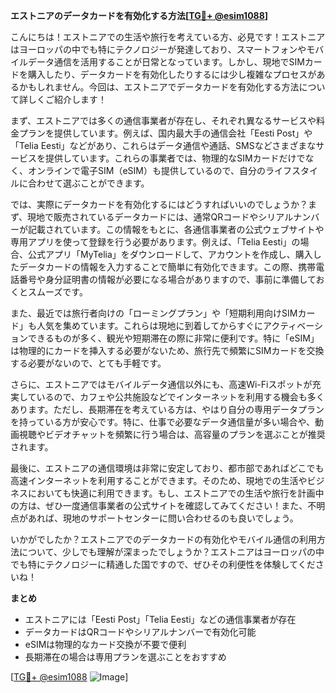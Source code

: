 **エストニアのデータカードを有効化する方法[[TG💪+ @esim1088](https://t.me/s/esim1088)]**

こんにちは！エストニアでの生活や旅行を考えている方、必見です！エストニアはヨーロッパの中でも特にテクノロジーが発達しており、スマートフォンやモバイルデータ通信を活用することが日常となっています。しかし、現地でSIMカードを購入したり、データカードを有効化したりするには少し複雑なプロセスがあるかもしれません。今回は、エストニアでデータカードを有効化する方法について詳しくご紹介します！

まず、エストニアでは多くの通信事業者が存在し、それぞれ異なるサービスや料金プランを提供しています。例えば、国内最大手の通信会社「Eesti Post」や「Telia Eesti」などがあり、これらはデータ通信や通話、SMSなどさまざまなサービスを提供しています。これらの事業者では、物理的なSIMカードだけでなく、オンラインで電子SIM（eSIM）も提供しているので、自分のライフスタイルに合わせて選ぶことができます。

では、実際にデータカードを有効化するにはどうすればいいのでしょうか？まず、現地で販売されているデータカードには、通常QRコードやシリアルナンバーが記載されています。この情報をもとに、各通信事業者の公式ウェブサイトや専用アプリを使って登録を行う必要があります。例えば、「Telia Eesti」の場合、公式アプリ「MyTelia」をダウンロードして、アカウントを作成し、購入したデータカードの情報を入力することで簡単に有効化できます。この際、携帯電話番号や身分証明書の情報が必要になる場合がありますので、事前に準備しておくとスムーズです。

また、最近では旅行者向けの「ローミングプラン」や「短期利用向けSIMカード」も人気を集めています。これらは現地に到着してからすぐにアクティベーションできるものが多く、観光や短期滞在の際に非常に便利です。特に「eSIM」は物理的にカードを挿入する必要がないため、旅行先で頻繁にSIMカードを交換する必要がないので、とても手軽です。

さらに、エストニアではモバイルデータ通信以外にも、高速Wi-Fiスポットが充実しているので、カフェや公共施設などでインターネットを利用する機会も多くあります。ただし、長期滞在を考えている方は、やはり自分の専用データプランを持っている方が安心です。特に、仕事で必要なデータ通信量が多い場合や、動画視聴やビデオチャットを頻繁に行う場合は、高容量のプランを選ぶことが推奨されます。

最後に、エストニアの通信環境は非常に安定しており、都市部であればどこでも高速インターネットを利用することができます。そのため、現地での生活やビジネスにおいても快適に利用できます。もし、エストニアでの生活や旅行を計画中の方は、ぜひ一度通信事業者の公式サイトを確認してみてください！また、不明点があれば、現地のサポートセンターに問い合わせるのも良いでしょう。

いかがでしたか？エストニアでのデータカードの有効化やモバイル通信の利用方法について、少しでも理解が深まったでしょうか？エストニアはヨーロッパの中でも特にテクノロジーに精通した国ですので、ぜひその利便性を体験してくださいね！

**まとめ**
- エストニアには「Eesti Post」「Telia Eesti」などの通信事業者が存在
- データカードはQRコードやシリアルナンバーで有効化可能
- eSIMは物理的なカード交換が不要で便利
- 長期滞在の場合は専用プランを選ぶことをおすすめ

[[TG💪+ @esim1088](https://t.me/s/esim1088) ![Image](https://i.postimg.cc/Y0z9fWf4/image.png)]